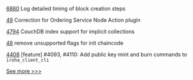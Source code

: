 
[6880](https://github.com/hyperledger/besu/pull/6880) Log detailed timing of block creation steps

[49](https://github.com/hyperledger-labs/fabric-ansible-collection/pull/49) Correction for Ordering Service Node Action plugin

[4794](https://github.com/hyperledger/fabric/pull/4794) CouchDB index support for implicit collections

[48](https://github.com/hyperledger-labs/fabric-ansible-collection/pull/48) remove unsupported flags for init chaincode

[4408](https://github.com/hyperledger/iroha/pull/4408) [feature] #4093, #4110: Add public key mint and burn commands to `iroha_client_cli`


[See more >>>](https://start-here.hyperledger.org/pull-requests)
